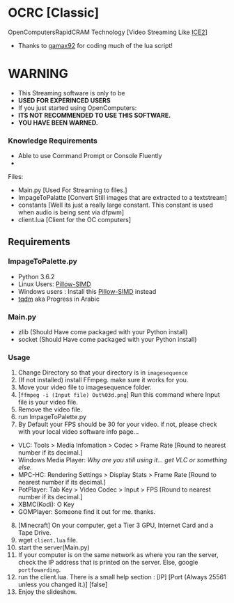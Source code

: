 # OCRC [Classic]
OpenComputersRapidCRAM Technology [Video Streaming Like [ICE2](https://github.com/ChenThread/ice2)]
- Thanks to [gamax92](https://github.com/gamax92) for coding much of the lua script!

# WARNING
- This Streaming software is only to be
- **USED FOR EXPERINCED USERS**
- If you just started using OpenComputers:
- **ITS NOT RECOMMENDED TO USE THIS SOFTWARE.**
- **YOU HAVE BEEN WARNED.**

### Knowledge Requirements
- Able to use Command Prompt or Console Fluently
- 

Files:
- Main.py [Used For Streaming to files.]
- ImpageToPalatte [Convert Still images that are extracted to a textstream]
- constants [Well its just a really large constant. This constant is used when audio is being sent via dfpwm]
- client.lua [Client for the OC computers]

## Requirements
### ImpageToPalette.py
- Python 3.6.2 
- Linux Users: [Pillow-SIMD](https://github.com/uploadcare/pillow-simd)
- Windows users : Install this [Pillow-SIMD](https://www.lfd.uci.edu/~gohlke/pythonlibs/#pillow-simd) instead
- [tqdm](https://pypi.python.org/pypi/tqdm) aka Progress in Arabic
### Main.py
- zlib (Should Have come packaged with your Python install)
- socket (Should Have come packaged with your Python install)

### Usage
1. Change Directory so that your directory is in `imagesequence`
2. (If not installed) install FFmpeg. make sure it works for you.
3. Move your video file to imagesequence folder.
4. [`ffmpeg -i (Input file) Out%03d.png`] Run this command where Input file is your video file.
5. Remove the video file.
6. run ImpageToPalette.py
7. By Default your FPS should be 30 for your video. if not, please check with your local video software info page...
- VLC: Tools > Media Infomation > Codec > Frame Rate [Round to nearest number if its decimal.]
- Windows Media Player: *Why are you still using it... get VLC or something else.*
- MPC-HC: Rendering Settings > Display Stats > Frame Rate [Round to nearest number if its decimal.]
- PotPlayer: Tab Key > Video Codec > Input > FPS [Round to nearest number if its decimal.]
- XBMC(Kodi): O Key
- GOMPlayer: Someone find it out for me. thanks.
8. [Minecraft] On your computer, get a Tier 3 GPU, Internet Card and a Tape Drive.
9. wget `client.lua` file.
10. start the server(Main.py)
11. If your computer is on the same network as where you ran the server, check the IP address that is printed on the server. Else, google `portfowarding`.
12. run the client.lua. There is a small help section : [IP] [Port (Always 25561 unless you changed it.)] [false]
13. Enjoy the slideshow.